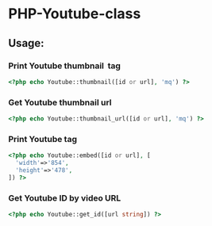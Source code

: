 # PHP-Youtube-class

## Usage:

### Print Youtube thumbnail <image> tag

```php
<?php echo Youtube::thumbnail([id or url], 'mq') ?>
```

### Get Youtube thumbnail url

```php
<?php echo Youtube::thumbnail_url([id or url], 'mq') ?>
```

### Print Youtube <embed> tag

```php
<?php echo Youtube::embed([id or url], [
  'width'=>'854',
  'height'=>'478',
]) ?>
```

### Get Youtube ID by video URL

```php
<?php echo Youtube::get_id([url string]) ?>
```
